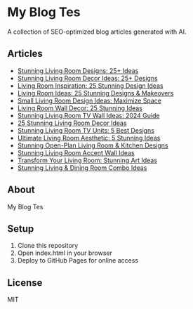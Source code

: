 # My Blog Tes

A collection of SEO-optimized blog articles generated with AI.

## Articles

- [Stunning Living Room Designs: 25+ Ideas](articles/stunning-living-room-designs-25-ideas.html)
- [Stunning Living Room Decor Ideas: 25+ Designs](articles/stunning-living-room-decor-ideas-25-designs.html)
- [Living Room Inspiration: 25 Stunning Design Ideas](articles/living-room-inspiration-25-stunning-design-ideas.html)
- [Living Room Ideas: 25 Stunning Designs & Makeovers](articles/living-room-ideas-25-stunning-designs-makeovers.html)
- [Small Living Room Design Ideas: Maximize Space](articles/small-living-room-design-ideas-maximize-space.html)
- [Living Room Wall Decor: 25 Stunning Ideas](articles/living-room-wall-decor-25-stunning-ideas.html)
- [Stunning Living Room TV Wall Ideas: 2024 Guide](articles/stunning-living-room-tv-wall-ideas-2024-guide.html)
- [25 Stunning Living Room Decor Ideas](articles/25-stunning-living-room-decor-ideas.html)
- [Stunning Living Room TV Units: 5 Best Designs](articles/stunning-living-room-tv-units-5-best-designs.html)
- [Ultimate Living Room Aesthetic: 5 Stunning Ideas](articles/ultimate-living-room-aesthetic-5-stunning-ideas.html)
- [Stunning Open-Plan Living Room & Kitchen Designs](articles/stunning-open-plan-living-room-kitchen-designs.html)
- [Stunning Living Room Accent Wall Ideas](articles/stunning-living-room-accent-wall-ideas.html)
- [Transform Your Living Room: Stunning Art Ideas](articles/transform-your-living-room-stunning-art-ideas.html)
- [Stunning Living & Dining Room Combo Ideas](articles/stunning-living-dining-room-combo-ideas.html)

## About

My Blog Tes

## Setup

1. Clone this repository
2. Open index.html in your browser
3. Deploy to GitHub Pages for online access

## License

MIT
